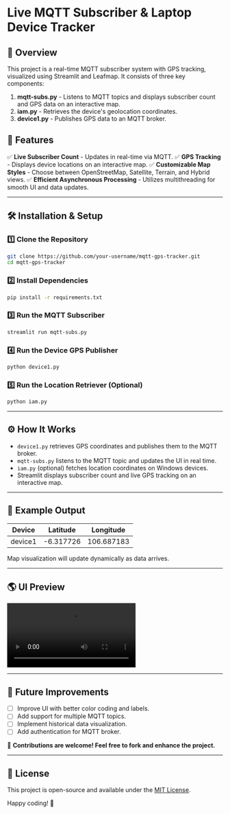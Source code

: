 # Live MQTT Subscriber & Laptop Device Tracker

## 📌 Overview
This project is a real-time MQTT subscriber system with GPS tracking, visualized using Streamlit and Leafmap. It consists of three key components:
1. **mqtt-subs.py** - Listens to MQTT topics and displays subscriber count and GPS data on an interactive map.
2. **iam.py** - Retrieves the device's geolocation coordinates.
3. **device1.py** - Publishes GPS data to an MQTT broker.

## 🚀 Features
✅ **Live Subscriber Count** - Updates in real-time via MQTT.
✅ **GPS Tracking** - Displays device locations on an interactive map.
✅ **Customizable Map Styles** - Choose between OpenStreetMap, Satellite, Terrain, and Hybrid views.
✅ **Efficient Asynchronous Processing** - Utilizes multithreading for smooth UI and data updates.

---

## 🛠️ Installation & Setup
### 1️⃣ Clone the Repository
```bash
git clone https://github.com/your-username/mqtt-gps-tracker.git
cd mqtt-gps-tracker
```

### 2️⃣ Install Dependencies
```bash
pip install -r requirements.txt
```

### 3️⃣ Run the MQTT Subscriber
```bash
streamlit run mqtt-subs.py
```

### 4️⃣ Run the Device GPS Publisher
```bash
python device1.py
```

### 5️⃣ Run the Location Retriever (Optional)
```bash
python iam.py
```

---

## ⚙️ How It Works
- `device1.py` retrieves GPS coordinates and publishes them to the MQTT broker.
- `mqtt-subs.py` listens to the MQTT topic and updates the UI in real time.
- `iam.py` (optional) fetches location coordinates on Windows devices.
- Streamlit displays subscriber count and live GPS tracking on an interactive map.

---

## 📌 Example Output
| Device  | Latitude   | Longitude  |
|---------|-----------|------------|
| device1 | -6.317726 | 106.687183 |

Map visualization will update dynamically as data arrives.

---

## 🌎 UI Preview
![UI Preview](https://github.com/omenxuinsgd/M-TAG_GEOLOCATION-LAPTOP/blob/main/demo.mp4)

---

## 🚀 Future Improvements
- [ ] Improve UI with better color coding and labels.
- [ ] Add support for multiple MQTT topics.
- [ ] Implement historical data visualization.
- [ ] Add authentication for MQTT broker.

📩 **Contributions are welcome! Feel free to fork and enhance the project.**

---

## 📜 License
This project is open-source and available under the [MIT License](LICENSE).

Happy coding! 🚀

